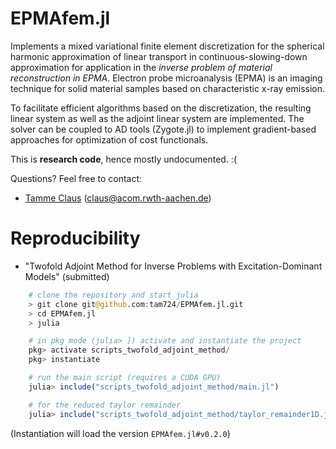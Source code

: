 # EPMAfem.jl

Implements a mixed variational finite element discretization for the spherical harmonic approximation of linear transport in continuous-slowing-down approximation for application in the *inverse problem of material reconstruction in EPMA*.
Electron probe microanalysis (EPMA) is an imaging technique for solid material samples based on characteristic x-ray emission.

To facilitate efficient algorithms based on the discretization, the resulting linear system as well as the adjoint linear system are implemented.
The solver can be coupled to AD tools (Zygote.jl) to implement gradient-based approaches for optimization of cost functionals.

This is **research code**, hence mostly undocumented. :(

Questions? Feel free to contact: 
 - [Tamme Claus](https://www.acom.rwth-aachen.de/the-lab/team-people/name:tamme_claus) (claus@acom.rwth-aachen.de)

# Reproducibility

- "Twofold Adjoint Method for Inverse Problems with Excitation-Dominant Models" (submitted)
```julia
    # clone the repository and start julia
    > git clone git@github.com:tam724/EPMAfem.jl.git
    > cd EPMAfem.jl
    > julia

    # in pkg mode (julia> ]) activate and instantiate the project
    pkg> activate scripts_twofold_adjoint_method/
    pkg> instantiate

    # run the main script (requires a CUDA GPU)
    julia> include("scripts_twofold_adjoint_method/main.jl")

    # for the reduced taylor remainder
    julia> include("scripts_twofold_adjoint_method/taylor_remainder1D.jl")
```
(Instantiation will load the version `EPMAfem.jl#v0.2.0`)
